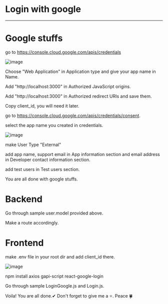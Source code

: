 # Login with google
---------------------------------------------------
# Google stuffs

go to https://console.cloud.google.com/apis/credentials

![image](https://user-images.githubusercontent.com/60959655/174465484-e717824a-8a66-409a-80dc-e2aba458a48c.png)

Choose "Web Application" in Application type and give your app name in Name.

Add "http://localhost:3000" in Authorized JavaScript origins.

Add "http://localhost:3000" in Authorized redirect URIs and save them.

Copy client_id, you will need it later.

go to https://console.cloud.google.com/apis/credentials/consent.

select the app name you created in credentials.

![image](https://user-images.githubusercontent.com/60959655/174465664-00611878-3b2f-4960-91fd-32514703d8df.png)

make User Type "External"

add app name, support email in App information section and email address in Developer contact information section.

add test users in Test users section.

You are all done with google stuffs. 

# Backend
Go through sample user.model provided above.

Make a route accordingly.

# Frontend
make .env file in your root dir and add client_id there.

![image](https://user-images.githubusercontent.com/60959655/174465965-0744c286-943a-404c-b503-d100ada493ac.png)

npm install axios gapi-script react-google-login

Go through sample LoginGoogle.js and Login.js.

Voila! You are all done.✔
Don't forget to give me a ⭐. Peace 🍀







